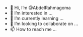 - 👋 Hi, I’m @AbdelRahmagoma
- 👀 I’m interested in ...
- 🌱 I’m currently learning ...
- 💞️ I’m looking to collaborate on ...
- 📫 How to reach me ...

<!---
AbdelRahmagoma/AbdelRahmagoma is a ✨ special ✨ repository because its `README.md` (this file) appears on your GitHub profile.
You can click the Preview link to take a look at your changes.
--->
